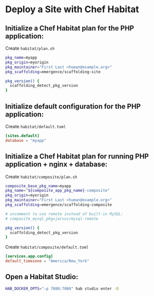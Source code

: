 # Deploy a Site with Chef Habitat

## Initialize a Chef Habitat plan for the PHP application:

Create `habitat/plan.sh`

```bash
pkg_name=myapp
pkg_origin=myorigin
pkg_maintainer="First Last <human@example.org>"
pkg_scaffolding=emergence/scaffolding-site

pkg_version() {
  scaffolding_detect_pkg_version
}
```

## Initialize default configuration for the PHP application:

Create `habitat/default.toml`

```toml
[sites.default]
database = "myapp"
```

## Initialize a Chef Habitat plan for running PHP application + nginx + database:

Create `habitat/composite/plan.sh`

```bash
composite_base_pkg_name=myapp
pkg_name="${composite_app_pkg_name}-composite"
pkg_origin=myorigin
pkg_maintainer="First Last <human@example.org>"
pkg_scaffolding=emergence/scaffolding-composite

# uncomment to use remote instead of built-in MySQL:
# composite_mysql_pkg=jarvus/mysql-remote

pkg_version() {
  scaffolding_detect_pkg_version
}
```

Create `habitat/composite/default.toml`

```toml
[services.app.config]
default_timezone = "America/New_York"
```

## Open a Habitat Studio:

```bash
HAB_DOCKER_OPTS="-p 7080:7080" hab studio enter -D
```
